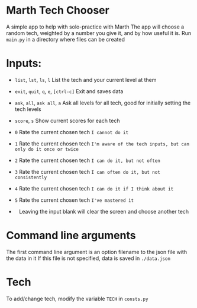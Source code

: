 # Marth Tech Chooser
A simple app to help with solo-practice with Marth
The app will choose a random tech, weighted by a number you give it, and by how useful it is.
Run `main.py` in a directory where files can be created

# Inputs:
- `list`, `lst`, `ls`, `l`
    List the tech and your current level at them

- `exit`, `quit`, `q`, `e`, `[ctrl-c]`
    Exit and saves data

- `ask`, `all`, `ask all`, `a`
    Ask all levels for all tech, good for initially setting the tech levels

- `score`, `s`
    Show current scores for each tech

- `0`
    Rate the current chosen tech `I cannot do it`

- `1`
    Rate the current chosen tech `I'm aware of the tech inputs, but can only do it once or twice`

- `2`
    Rate the current chosen tech `I can do it, but not often`

- `3`
    Rate the current chosen tech `I can often do it, but not consistently`

- `4`
    Rate the current chosen tech `I can do it if I think about it`

- `5`
    Rate the current chosen tech `I've mastered it`

- ` `
    Leaving the input blank will clear the screen and choose another tech

# Command line arguments
The first command line argument is an option filename to the json file with the data in it
If this file is not specified, data is saved in `./data.json`

# Tech
To add/change tech, modify the variable `TECH` in `consts.py`
